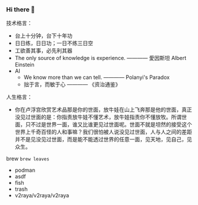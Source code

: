 ### Hi there 👋

<!--
**dz85/dz85** is a ✨ _special_ ✨ repository because its `README.md` (this file) appears on your GitHub profile.

Here are some ideas to get you started:

- 🔭 I’m currently working on ...
- 🌱 I’m currently learning ...
- 👯 I’m looking to collaborate on ...
- 🤔 I’m looking for help with ...
- 💬 Ask me about ...
- 📫 How to reach me: ...
- 😄 Pronouns: ...
- ⚡ Fun fact: ...
-->

技术格言：
- 台上十分钟，台下十年功
- 日日练，日日功；一日不练三日空
- 工欲善其事，必先利其器
- The only source of knowledge is experience. ———— 愛因斯坦 Albert Einstein
- AI
  - We know more than we can tell. ———— Polanyi's Paradox
  - 拙于言，而敏于心 ———— 《资治通鉴》

人生格言：

- 你在卢浮宫欣赏艺术品那是你的世面，放牛娃在山上飞奔那是他的世面，真正没见过世面的是：你指责放牛娃不懂艺术，放牛娃指责你不懂放牧。所谓世面，只不过是世界一面，谁又比谁更见过世面呢。世面不就是坦然的接受这个世界上千奇百怪的人和事嘛？我们很怕被人说没见过世面，人与人之间的差距并不是见没见过世面，而是能不能透过世界的任意一面，见天地，见自己，见众生。

brew `brew leaves`
 - podman
 - asdf
 - fish
 - trash
 - v2raya/v2raya/v2raya
